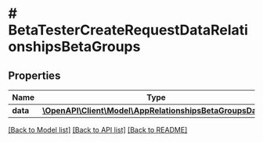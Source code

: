 # # BetaTesterCreateRequestDataRelationshipsBetaGroups

## Properties

Name | Type | Description | Notes
------------ | ------------- | ------------- | -------------
**data** | [**\OpenAPI\Client\Model\AppRelationshipsBetaGroupsData[]**](AppRelationshipsBetaGroupsData.md) |  | [optional] 

[[Back to Model list]](../../README.md#documentation-for-models) [[Back to API list]](../../README.md#documentation-for-api-endpoints) [[Back to README]](../../README.md)


